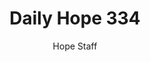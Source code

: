 ---
image: /assets/img/daily-hope-default-artwork.png
title: Daily Hope 334
number: 334
categories:
  - Daily Hope
author: Hope Staff
notes: Daily Hope 334
embed: >-
  <iframe style="border-radius:12px" src="https://open.spotify.com/embed/episode/6wIcsXvnX6jDWutahergcm?utm_source=generator" width="100%" height="352" frameBorder="0" allowfullscreen="" allow="autoplay; clipboard-write; encrypted-media; fullscreen; picture-in-picture" loading="lazy"></iframe>
---